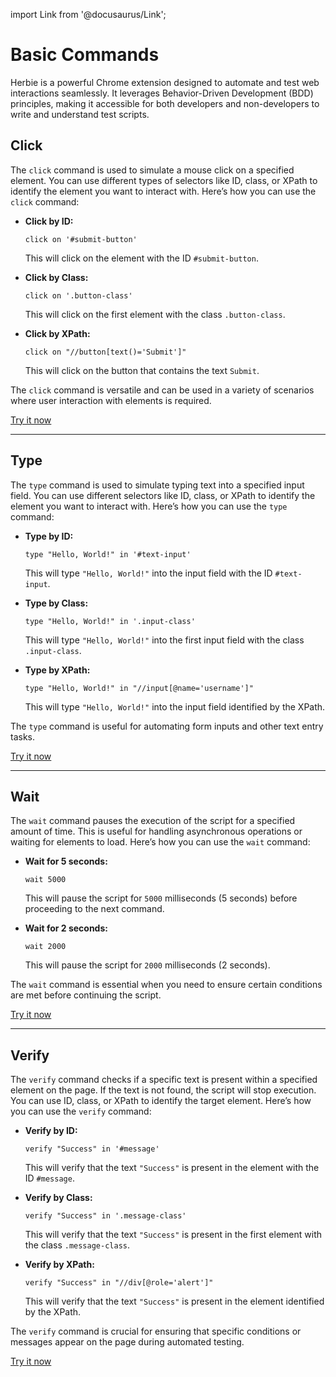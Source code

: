 
import Link from '@docusaurus/Link';

# Basic Commands

Herbie is a powerful Chrome extension designed to automate and test web interactions seamlessly. It leverages Behavior-Driven Development (BDD) principles, making it accessible for both developers and non-developers to write and understand test scripts.

## Click

The `click` command is used to simulate a mouse click on a specified element. You can use different types of selectors like ID, class, or XPath to identify the element you want to interact with. Here’s how you can use the `click` command:

- **Click by ID:**

  ```herbie
  click on '#submit-button'
  ```

  This will click on the element with the ID `#submit-button`.

- **Click by Class:**

  ```herbie
  click on '.button-class'
  ```

  This will click on the first element with the class `.button-class`.

- **Click by XPath:**

  ```herbie
  click on "//button[text()='Submit']"
  ```

  This will click on the button that contains the text `Submit`.

The `click` command is versatile and can be used in a variety of scenarios where user interaction with elements is required.

[Try it now](pathname:///playgrounds/click.html)

---

## Type

The `type` command is used to simulate typing text into a specified input field. You can use different selectors like ID, class, or XPath to identify the element you want to interact with. Here’s how you can use the `type` command:

- **Type by ID:**

  ```herbie
  type "Hello, World!" in '#text-input'
  ```

  This will type `"Hello, World!"` into the input field with the ID `#text-input`.

- **Type by Class:**

  ```herbie
  type "Hello, World!" in '.input-class'
  ```

  This will type `"Hello, World!"` into the first input field with the class `.input-class`.

- **Type by XPath:**

  ```herbie
  type "Hello, World!" in "//input[@name='username']"
  ```

  This will type `"Hello, World!"` into the input field identified by the XPath.

The `type` command is useful for automating form inputs and other text entry tasks.

[Try it now](pathname:///playgrounds/type.html)

---

## Wait

The `wait` command pauses the execution of the script for a specified amount of time. This is useful for handling asynchronous operations or waiting for elements to load. Here’s how you can use the `wait` command:

- **Wait for 5 seconds:**

  ```herbie
  wait 5000
  ```

  This will pause the script for `5000` milliseconds (5 seconds) before proceeding to the next command.

- **Wait for 2 seconds:**

  ```herbie
  wait 2000
  ```

  This will pause the script for `2000` milliseconds (2 seconds).

The `wait` command is essential when you need to ensure certain conditions are met before continuing the script.

[Try it now](pathname:///playgrounds/wait.html)

---

## Verify

The `verify` command checks if a specific text is present within a specified element on the page. If the text is not found, the script will stop execution. You can use ID, class, or XPath to identify the target element. Here’s how you can use the `verify` command:

- **Verify by ID:**

  ```herbie
  verify "Success" in '#message'
  ```

  This will verify that the text `"Success"` is present in the element with the ID `#message`.

- **Verify by Class:**

  ```herbie
  verify "Success" in '.message-class'
  ```

  This will verify that the text `"Success"` is present in the first element with the class `.message-class`.

- **Verify by XPath:**

  ```herbie
  verify "Success" in "//div[@role='alert']"
  ```

  This will verify that the text `"Success"` is present in the element identified by the XPath.

The `verify` command is crucial for ensuring that specific conditions or messages appear on the page during automated testing.

[Try it now](pathname:///playgrounds/verify.html)